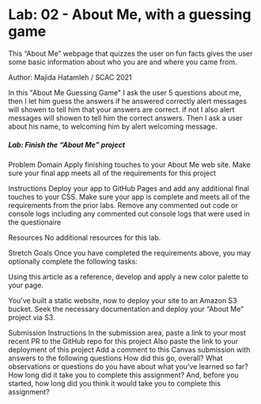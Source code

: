 # Lab: 02 - About Me, with a guessing game

This “About Me” webpage that quizzes the user on fun facts gives the user some basic information about who you are and where you came from.

Author: Majida Hatamleh / SCAC 2021 


In this "About Me Guessing Game" I ask the user 5 questions about me, then I let him guess the answers if he answered correctly alert messages will showen  to tell him that your answers are correct. if not I also alert messages will showen  to tell him the correct answers.
Then I ask a user about his name, to welcoming him by alert welcoming message. 

##### Lab: Finish the “About Me” project
Problem Domain
Apply finishing touches to your About Me web site. Make sure your final app meets all of the requirements for this project

Instructions
Deploy your app to GitHub Pages and add any additional final touches to your CSS. Make sure your app is complete and meets all of the requirements from the prior labs. Remove any commented out code or console logs including any commented out console logs that were used in the questionaire

Resources
No additional resources for this lab.

Stretch Goals
Once you have completed the requirements above, you may optionally complete the following tasks:

Using this article as a reference, develop and apply a new color palette to your page.

You’ve built a static website, now to deploy your site to an Amazon S3 bucket. Seek the necessary documentation and deploy your “About Me” project via S3.

Submission Instructions
In the submission area, paste a link to your most recent PR to the GitHub repo for this project
Also paste the link to your deployment of this project
Add a comment to this Canvas submission with answers to the following questions
How did this go, overall?
What observations or questions do you have about what you’ve learned so far?
How long did it take you to complete this assignment? And, before you started, how long did you think it would take you to complete this assignment?
